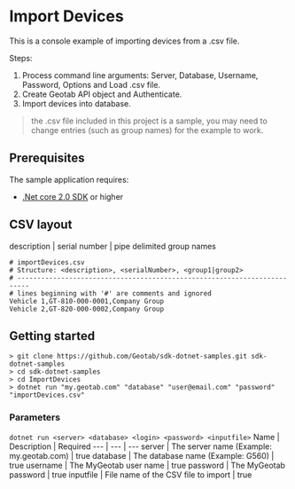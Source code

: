 # Import Devices

This is a console example of importing devices from a .csv file.

Steps:

1. Process command line arguments: Server, Database, Username, Password, Options and Load .csv file.
1. Create Geotab API object and Authenticate.
1. Import devices into database.

> the .csv file included in this project is a sample, you may need to change entries (such as group names) for the example to work.

## Prerequisites

The sample application requires:

- [.Net core 2.0 SDK](https://dot.net/core) or higher

## CSV layout

description | serial number | pipe delimited group names

```csv
# importDevices.csv
# Structure: <description>, <serialNumber>, <group1|group2>
# -------------------------------------------------------------------------
# lines beginning with '#' are comments and ignored
Vehicle 1,GT-810-000-0001,Company Group
Vehicle 2,GT-820-000-0002,Company Group
```

## Getting started

```shell
> git clone https://github.com/Geotab/sdk-dotnet-samples.git sdk-dotnet-samples
> cd sdk-dotnet-samples
> cd ImportDevices
> dotnet run "my.geotab.com" "database" "user@email.com" "password" "importDevices.csv"
```

### Parameters

`dotnet run <server> <database> <login> <password> <inputfile>`
Name | Description | Required
--- | --- | ---
server | The server name (Example: my.geotab.com) | true
database | The database name (Example: G560) | true
username | The MyGeotab user name | true
password | The MyGeotab password | true
inputfile | File name of the CSV file to import | true